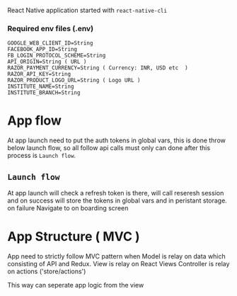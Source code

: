 React Native application started with `react-native-cli`

### Required env files (.env)
```
GOOGLE_WEB_CLIENT_ID=String
FACEBOOK_APP_ID=String
FB_LOGIN_PROTOCOL_SCHEME=String
API_ORIGIN=String ( URL )
RAZOR_PAYMENT_CURRENCY=String ( Currency: INR, USD etc  )
RAZOR_API_KEY=String
RAZOR_PRODUCT_LOGO_URL=String ( Logo URL )
INSTITUTE_NAME=String
INSTITUTE_BRANCH=String
```

# App flow

At app launch need to put the auth tokens in global vars, this is done throw below launch flow, 
so all follow api calls must only can done after this process is `Launch flow`.

## `Launch flow`
At app launch will check a refresh token is there, will call reseresh session and 
 on success will store the tokens in global vars and in peristant storage.
 on failure Navigate to on boarding screen


# App Structure ( MVC )
App need to strictly follow MVC pattern when 
Model is relay on data which consisting of API and Redux.
View is relay on React Views
Controller is relay on actions ('store/actions')

This way can seperate app logic from the view